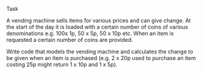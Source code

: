 Task

A vending machine sells items for various prices and can give change. 
At the start of the day it is loaded with a certain number of coins of various denominations 
e.g. 100x 1p, 50 x 5p, 50 x 10p etc. 
When an item is requested a certain number of coins are provided. 

Write code that models the vending machine and calculates the change to be given 
when an item is purchased (e.g. 2 x 20p used to purchase an item 
costing 25p might return 1 x 10p and 1 x 5p).